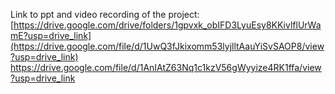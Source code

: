 Link to ppt and video recording of the project:
[https://drive.google.com/drive/folders/1gpvxk_obIFD3LyuEsy8KKivlflUrWamE?usp=drive_link](https://drive.google.com/file/d/1UwQ3fJkixomm53lyjlltAauYiSvSAOP8/view?usp=drive_link)
https://drive.google.com/file/d/1AnIAtZ63Nq1c1kzV56gWyyize4RK1ffa/view?usp=drive_link
